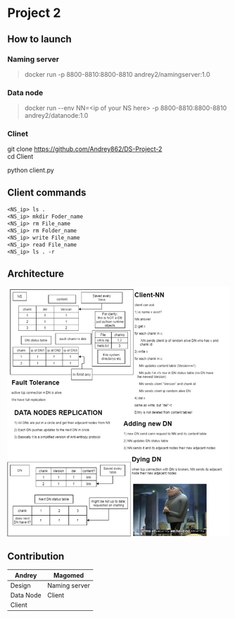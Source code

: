 # Project 2
## How to launch
### Naming server
>docker run -p 8800-8810:8800-8810 andrey2/namingserver:1.0
### Data node
>docker run --env NN=\<ip of your NS here\> -p 8800-8810:8800-8810 andrey2/datanode:1.0 
### Clinet
git clone https://github.com/Andrey862/DS-Project-2 <br/>
cd Client
<br/>

python client.py
## Client commands
```
<NS_ip> ls .
<NS_ip> mkdir Foder_name
<NS_ip> rm File_name
<NS_ip> rm Folder_name
<NS_ip> write File_name
<NS_ip> read File_name
<NS_ip> ls . -r
```

## Architecture
![Architecture](./img/DS_P2.jpg)
## Contribution
Andrey | Magomed
------|------
Design | Naming server
Data Node | Client
Client | 